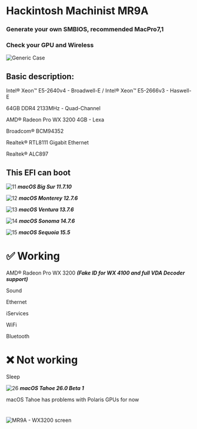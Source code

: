 # Hackintosh Machinist MR9A
### Generate your own SMBIOS, recommended MacPro7,1

### Check your GPU and Wireless

![Generic Case](https://github.com/user-attachments/assets/6c053c42-dbe7-491e-ae21-12e7cc8c89db)

## Basic description:
Intel® Xeon™ E5-2640v4 - Broadwell-E / Intel® Xeon™ E5-2666v3 - Haswell-E

64GB DDR4 2133MHz - Quad-Channel

AMD® Radeon Pro WX 3200 4GB - Lexa

Broadcom® BCM94352

Realtek® RTL8111 Gigabit Ethernet

Realtek® ALC897

## This EFI can boot
![11](https://github.com/user-attachments/assets/add96347-e7e3-46ac-ac8d-1c72434e7a44) ***macOS Big Sur 11.7.10***


![12](https://github.com/user-attachments/assets/60c761ef-7e99-4b7f-a6da-b11ddf1c8af3) ***macOS Monterey 12.7.6***


![13](https://github.com/user-attachments/assets/3b7f23da-3c5d-4906-b9cb-5228d66f1ad0) ***macOS Ventura 13.7.6***


![14](https://github.com/user-attachments/assets/83a3c216-8af2-400c-8914-d9f9bd1fb7df) ***macOS Sonoma 14.7.6***


![15](https://github.com/user-attachments/assets/432a5c91-6c1b-4098-b58f-90c6f2ed9dc5) ***macOS Sequoia 15.5***


# ✅ Working

AMD® Radeon Pro WX 3200 ***(Fake ID for WX 4100 and full VDA Decoder support)***

Sound

Ethernet

iServices

WiFi

Bluetooth

# ❌ Not working

Sleep

![26](https://github.com/user-attachments/assets/e3f20b34-c05a-4dd7-a460-5680296a1919) ***macOS Tahoe 26.0 Beta 1***

macOS Tahoe has problems with Polaris GPUs for now

#

![MR9A - WX3200 screen](https://github.com/user-attachments/assets/f5f6a305-257e-472e-bae3-d3163ac5502d)
